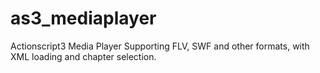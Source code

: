 as3_mediaplayer
===============

Actionscript3 Media Player Supporting FLV, SWF and other formats, with XML loading and chapter selection.
